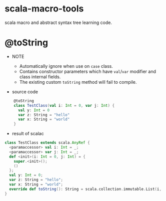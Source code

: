 # scala-macro-tools

scala macro and abstract syntax tree learning code.

# @toString

- NOTE
    - Automatically ignore when use on `case` class.
    - Contains constructor parameters which have `val`/`var` modifier and class internal fields.
    - The existing custom `toString` method will fail to compile.

- source code
```scala
    @toString
    class TestClass(val i: Int = 0, var j: Int) {
      val y: Int = 0
      var z: String = "hello"
      var x: String = "world"
    }
```
- result of scalac
```scala
class TestClass extends scala.AnyRef {
  <paramaccessor> val i: Int = _;
  <paramaccessor> var j: Int = _;
  def <init>(i: Int = 0, j: Int) = {
    super.<init>();
    ()
  };
  val y: Int = 0;
  var z: String = "hello";
  var x: String = "world";
  override def toString(): String = scala.collection.immutable.List(i, j, y, z, x).toString.replace("List", "TestClass") // Use crude methods.
}
```

